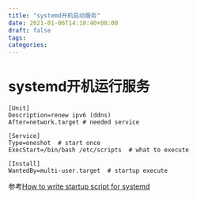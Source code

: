 ```yaml
---
title: "systemd开机启动服务"
date: 2021-01-06T14:18:40+08:00
draft: false
tags:
categories:
---
```


# systemd开机运行服务

```shell
[Unit]
Description=renew ipv6 (ddns)
After=network.target # needed service

[Service]
Type=oneshot  # start once
ExecStart=/bin/bash /etc/scripts  # what to execute

[Install]
WantedBy=multi-user.target  # startup execute
```

参考[How to write startup script for systemd](https://unix.stackexchange.com/questions/47695/how-to-write-startup-script-for-systemd)


